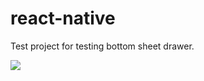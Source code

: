 # react-native
Test project for testing bottom sheet drawer.

![](https://media.giphy.com/media/2UoF2nmLNgZYzMl82S/giphy.gif) 
